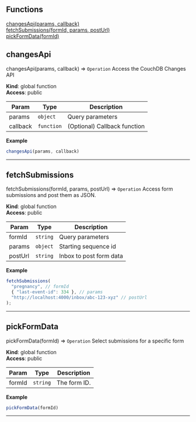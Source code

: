 ## Functions

<dl>
<dt>
    <a href="#changesApi">changesApi(params, callback)</a></dt>
<dt>
    <a href="#fetchSubmissions">fetchSubmissions(formId, params, postUrl)</a></dt>
<dt>
    <a href="#pickFormData">pickFormData(formId)</a></dt>
</dl>

## changesApi

changesApi(params, callback) ⇒ <code>Operation</code>
Access the CouchDB Changes API

**Kind**: global function  
**Access**: public  

| Param | Type | Description |
| --- | --- | --- |
| params | <code>object</code> | Query parameters |
| callback | <code>function</code> | (Optional) Callback function |

**Example**  
```js
changesApi(params, callback)
```

* * *

## fetchSubmissions

fetchSubmissions(formId, params, postUrl) ⇒ <code>Operation</code>
Access form submissions and post them as JSON.

**Kind**: global function  
**Access**: public  

| Param | Type | Description |
| --- | --- | --- |
| formId | <code>string</code> | Query parameters |
| params | <code>object</code> | Starting sequence id |
| postUrl | <code>string</code> | Inbox to post form data |

**Example**  
```js
fetchSubmissions(
  "pregnancy", // formId
  { "last-event-id": 334 }, // params
  "http://localhost:4000/inbox/abc-123-xyz" // postUrl
);
```

* * *

## pickFormData

pickFormData(formId) ⇒ <code>Operation</code>
Select submissions for a specific form

**Kind**: global function  
**Access**: public  

| Param | Type | Description |
| --- | --- | --- |
| formId | <code>string</code> | The form ID. |

**Example**  
```js
pickFormData(formId)
```

* * *

